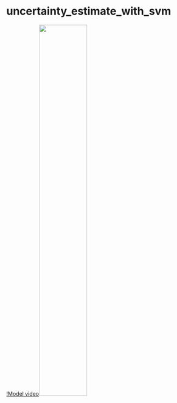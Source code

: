 # uncertainty_estimate_with_svm
[!Model video<img src="https://img.youtube.com/vi/k6xZfbA5sXc/maxresdefault.jpg" width="50%">](https://www.youtube.com/watch?v=k6xZfbA5sXc)

